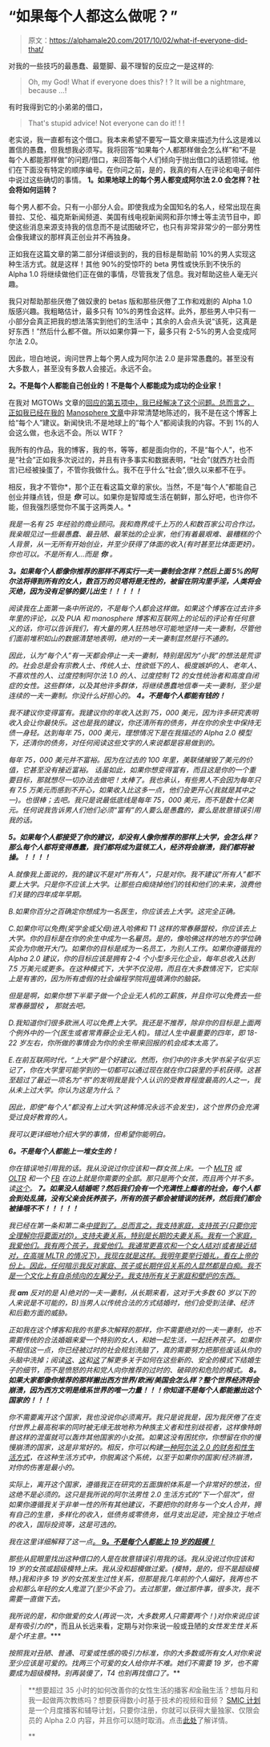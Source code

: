 # “如果每个人都这么做呢？”

> 原文：<https://alphamale20.com/2017/10/02/what-if-everyone-did-that/>

对我的一些技巧的最愚蠢、最蹩脚、最不理智的反应之一是这样的:

> Oh, my God! What if everyone does this? ! ? It will be a nightmare, because …!

有时我得到它的小弟弟的借口，

> That's stupid advice! Not everyone can do it! ! !

老实说，我一直都有这个借口。我本来希望不要写一篇文章来描述为什么这是难以置信的愚蠢，但我想我必须写。我将回答“如果每个人都那样做会怎么样”和“不是每个人都能那样做”的问题/借口，来回答每个人们倾向于抛出借口的话题领域。他们在下面没有特定的顺序编号。在你问之前，是的，我真的有人在评论和电子邮件中说过这些确切的事情。
**1。如果地球上的每个男人都变成阿尔法 2.0 会怎样？社会将如何运转？**

每个男人都不会。只有一小部分人会。即使我成为全国知名的名人，经常出现在奥普拉、艾伦、福克斯新闻频道、美国有线电视新闻网和菲尔博士等主流节目中，即使这些消息来源支持我的信息而不是试图破坏它，也只有非常非常少的一部分男性会像我建议的那样真正创业并不再独身。

正如我在这篇文章的第二部分详细谈到的，我的目标是帮助前 10%的男人实现这种生活方式。就是这样！其他 90%的受惊吓的 beta 男性或快乐到不快乐的 Alpha 1.0 将继续做他们正在做的事情，尽管我发了信息。我对帮助这些人毫无兴趣。

我只对帮助那些厌倦了做奴隶的 betas 版和那些厌倦了工作和戏剧的 Alpha 1.0 版感兴趣。我粗略估计，最多只有 10%的男性会这样。此外，那些男人中只有一小部分会真正把我的想法落实到他们的生活中；其余的人会点头说“该死，这真是好东西！”然后什么都不做。所以如果你算一下，最多只有 2-5%的男人会变成阿尔法 2.0。

因此，坦白地说，询问世界上每个男人成为阿尔法 2.0 是非常愚蠢的。甚至没有大多数人，甚至没有多数人会接近。永远不会。

**2。不是每个人都能自己创业的！不是每个人都能成为成功的企业家！**

在我对 MGTOWs 文章的[回应的第五项中，我已经解决了这个问题。总而言之，正如我已经在我的](https://blackdragonblog.com/2016/08/08/my-response-to-mgtows/) [Manosphere 文章](https://blackdragonblog.com/2016/02/29/the-deal-with-the-manosphere/)中非常清楚地陈述的，我不是在这个博客上给“每个人”建议。新闻快讯:不是地球上的“每个人”都阅读我的内容。不到 1%的人会这么做，也永远不会。所以 WTF？

我所有的作品，我的博客，我的书，等等，都是面向你的，不是“每个人”，也不是“社会”正如我多次说过的，并且有许多事实和数据表明，“社会”(就西方社会而言)已经被操蛋了，不管你我做什么。我不在乎什么“社会”,很久以来都不在乎。

相反，我才不管你*，那个正在看这篇文章的家伙。当然，不是“每个人”都能自己创业并赚点钱，但是 ***你*** 可以。如果你是智障或生活在朝鲜，那么好吧，也许你不能，但我强烈感觉你不属于这两类人。*

*我是一名有 25 年经验的商业顾问。我和商界成千上万的人和数百家公司合作过。我亲眼见过一些最愚蠢、最丑陋、最笨拙的企业家，他们有着最艰难、最糟糕的个人背景，从一无所有开始创业，并至少获得了体面的收入(有时甚至比体面更好)。你也可以。不是所有人…而是 ***你*** 。*

***3。如果每个人都像你推荐的那样不再实行一夫一妻制会怎样？然后上面 5%的阿尔法将得到所有的女人，数百万的贝塔将是无性的，被留在阴沟里手淫，人类将会灭绝，因为没有足够的婴儿出生！！！！！***

*阅读我在上面第一条中所说的，不是每个人都会这样做。如果这个博客在过去许多年里的评论，以及 PUA 和 manosphere 博客和互联网上的论坛的评论有任何意义的话，你可以告诉我们，有大量的男人狂热地尽可能地坚持一夫一妻制，尽管他们面前堆积如山的数据清楚地表明，绝对的一夫一妻制显然是行不通的。*

*因此，认为“每个人”有一天都会停止一夫一妻制，特别是因为“小我”的想法是荒谬的。社会总是会有宗教人士、传统人士、性欲低下的人、极度嫉妒的人、老年人、不喜欢性的人、过度控制阿尔法 1.0 的人、过度控制 T2 的女性统治者和高度自闭症的女性。这些群体，以及其他许多群体，将继续愚蠢地信奉一夫一妻制，至少是连续的一夫一妻制。你没什么好担心的。 **4。不是每个人都能有钱的！***

*我不建议你变得富有。我建议你的年收入达到 75，000 美元，因为许多研究表明收入会让你最快乐。这也是我的建议，你还清所有的债务，并在你的余生中保持无债一身轻。达到每年 75，000 美元，理想情况下是在我描述的 Alpha 2.0 模型下，还清你的债务，对任何阅读这些文字的人来说都是容易做到的。*

*每年 75，000 美元并不富裕。因为在过去的 100 年里，美联储摧毁了美元的价值，它甚至没有接近富裕。 话虽如此，如果你想变得富有，而且这是你的一个重要目标，那就想尽一切办法去做吧！太棒了。我也承认，有些男人不会因为每年只有 7.5 万美元而感到不开心，如果收入比这多一点，他们会更开心(我就是其中之一)。也很棒；去吧。我只是说最低底线是每年 75，000 美元，而不是数十亿美元。任何说我告诉男人们他们必须“富有”的人要么是愚蠢的，要么是故意错误引用我的话。*

***5。如果每个人都接受了你的建议，却没有人像你推荐的那样上大学，会怎么样？那么每个人都将变得愚蠢，我们都将成为蓝领工人，经济将会崩溃，我们都将被操。！！！！***

*A.就像我上面说的，我的建议不是对“所有人”，只是对你。我不建议“所有人”都不要上大学。只是你不应该上大学。让那些白痴烧掉他们的钱和他们的未来，浪费他们关键的四年成年早期。*

*B.如果你百分之百确定你想成为一名医生，你应该去上大学。这完全正确。*

*C.如果你可以免费(奖学金或父母)进入哈佛和 T1 这样的常春藤盟校，你应该去上大学。你的目标是在你的余生中成为一名雇员。是的，像哈佛这样的地方的学位确实会为你敞开大门。如果你的目标是成为一名员工，为别人工作。如果你遵循我的 Alpha 2.0 建议，你的目标应该是拥有 2-4 个小型多元化企业，每年总收入达到 7.5 万美元或更多。在这种模式下，大学不仅没用，而且在大多数情况下，它实际上是有害的，因为所有虚假的社会编程学院将[用](http://calebjonesblog.com/college-students-are-from-another-planet/)填满你的脑袋。*

*但是是啊，如果你想下半辈子做一个企业无人机的工薪族，并且你可以免费去一些常春藤盟校 ***，*** 那就去吧。*

*D.我知道你们很多欧洲人可以免费上大学。我还是不推荐，除非你的目标是上面两个例外中的一个(医生或者常青藤企业无人机)。错过人生中最重要的四年，即 18-22 岁左右，你所做的事情会为你的余生带来回报的机会成本太高了。*

*E.在前互联网时代，“上大学”是个好建议。然而，你们中的许多大学书呆子似乎忘记了，你在大学里可能学到的一切都可以通过现在就在你口袋里的手机获得。这甚至超过了最近一项名为“书”的发明我是我个人认识的受教育程度最高的人之一，我从未上过大学。你认为这是为什么？*

*因此，即使“每个人”都没有上过大学(这种情况永远不会发生)，这个世界仍会充满受过良好教育的人。*

*我可以更详细地介绍大学的事情，但希望你能明白。*

***6。不是每个人都能上一堆女生的！***

*你在错误地引用我的话。我从没说过你应该和一群女孩上床。一个 [MLTR](https://blackdragonblog.com/glossary/#MLTR) 或 [OLTR](https://blackdragonblog.com/glossary/#OLTR) 和一个 [FB](https://blackdragonblog.com/glossary/#FB) 在边上就是你需要的全部。那只是两个女孩，而且两个并不多。读[这个](https://blackdragonblog.com/2017/06/05/dont-need-date-lots-women/)。 **7。如果没人结婚呢？然后我们会有一个充满性上瘾者的社会，每个人都会到处乱搞，没有父亲会抚养孩子，所有的孩子都会被错误的抚养，然后我们都会被操哦不不！！！！！***

*我已经在第一条和第二条[中提到了。总而言之，我支持家庭，支持孩子(只要你完全理解你将要面对的)，支持夫妻关系，特别是长期的夫妻关系。我有一个家庭，我爱他们。我有两个孩子，我爱他们。我通常更喜欢和一个女人结对(或者接近结对，在高端 MLTR 的情况下)，我现在就是这样。我明年要举行婚礼，看在上帝的份上。因此，任何暗示我反对家庭、孩子或长期伴侣关系的人显然都是白痴。我不是一个文化上有自杀倾向的左翼分子，我支持所有关于家庭和壁炉的东西。](https://blackdragonblog.com/2014/10/26/misconceptions-regarding-my-dating-and-relationship-views/)*

*我 ***am*** 反对的是 A)绝对的一夫一妻制，从长期来看，这对于大多数 60 岁以下的人来说是不可能的，B)当男人以传统合法的方式结婚时，他们会受到法律、经济和后勤方面的威胁。*

*正如我在这个博客和我的书里多次解释的那样，你不需要绝对的一夫一妻制，也不需要传统的合法婚姻来爱一个特别的女人，和她一起生活，一起抚养孩子。如果你不相信这一点，你已经被过时的社会规划洗脑了，真的需要努力把那些废话从你的头脑中洗掉；阅读[这](https://blackdragonblog.com/2017/03/20/9-different-marriage-legal-structures/)、[这](https://blackdragonblog.com/2015/02/19/how-to-move-in-with-a-woman/)和[这](https://blackdragonblog.com/2016/07/28/the-12-steps-have-kids/)了解更多关于如何在这些新的、安全的模式下结婚生子的细节，而不是愤怒的共和党人向你推荐的过时的、破碎的和危险的模式。 **8。如果大家都像你推荐的那样搬出西方世界/欧洲/美国会怎么样？整个世界经济将会崩溃，因为西方文明是维系世界的唯一力量！！！你知道不是每个人都能搬出这个国家的！！！***

*你不需要离开这个国家，我也没说你必须离开。我只是说我是，因为我厌倦了在支付世界上最高税率的同时被无缘无故地称为种族主义者和性别歧视者，这样像特朗普这样的混蛋就可以轰炸其他国家的小女孩。如果这没有困扰你，你想留在你的慢慢崩溃的国家，这是非常好的。相反，你可以构建[一种阿尔法 2.0 的财务和性生活方式](http://www.alphamalebook.com/)，在这种生活方式中，你脱离这个系统，以至于如果你的国家/经济崩溃，对你的伤害是最小的。*

*实际上，离开这个国家，遵循我正在研究的五面旗帜体系是一个非常好的想法，但这绝不是必须的。这只是我所说的阿尔法男性 2.0 生活方式的“下一个层次”，但如果你遵循我关于非单一性的所有其他建议，不要把你的财务与一个女人合并，拥有自己的生意，多样化的收入，低债务或零债务，低月支出足迹，完全独立于地点的收入，国际投资等，这是可选的。*

*我在这里详细解释了这一点[。 **9。不是每个人都能上 19 岁的超模！**](http://calebjonesblog.com/4-levels-living-abroad/)*

*那些从屁眼里找出这种借口的人是在故意错误引用我的话。我从没说过你应该和 19 岁的女孩或超级模特上床。我从没和超模做过爱。(模特，是的，但不是超级模特。)我和许多 19 岁的女孩发生过性关系，但那是我几年前的个人偏好，我再也不会和那么年轻的女人鬼混了(至少不会了)。去过那里，做过那件事，很多次，我不需要一直做下去。*

*我所说的是，和你做爱的女人(再说一次，大多数男人只需要两个！)对你来说应该是有吸引力的**，而且从长远来看，定期与对你来说一般或丑陋的*女性发生性关系是个坏主意。****

***按照我对丑陋、普通、可爱或性感的吸引力标准，你的大多数或所有女人对你来说至少应该是可爱的。找两三个可爱的女人*给你*并不难。她们不需要 19 岁，也不需要成为超级模特。别再装傻了，T4 也别再找借口了。***

> **想要超过 35 小时的如何改善你的女性生活的播客*和*金融生活？想每月和我一起做两次教练吗？想要获得数小时基于技术的视频和音频？ [SMIC 计划](https://alphamale20.kartra.com/page/vIL17)是一个月度播客和辅导计划，只要你注册，你就可以获得大量独家、仅限会员的 Alpha 2.0 内容，并且你可以随时取消。点击[此处](https://alphamale20.kartra.com/page/vIL17)了解详情。
> 
> **